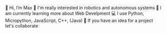 👋 Hi, I’m Max
🤖 I'm really interested in robotics and autonomous systems
🛜 I am currently learning more about Web Develpment
💻 I use Python, Micropython, JavaScript, C++, (Java)
🤝 If you have an idea for a project let's collaborate
